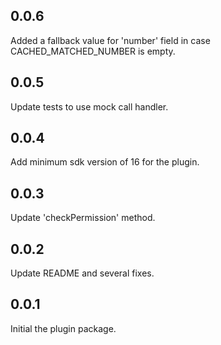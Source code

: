 ## 0.0.6
Added a fallback value for 'number' field in case CACHED_MATCHED_NUMBER is empty.

## 0.0.5
Update tests to use mock call handler.

## 0.0.4
Add minimum sdk version of 16 for the plugin.

## 0.0.3
Update 'checkPermission' method.

## 0.0.2
Update README and several fixes.

## 0.0.1
Initial the plugin package.
